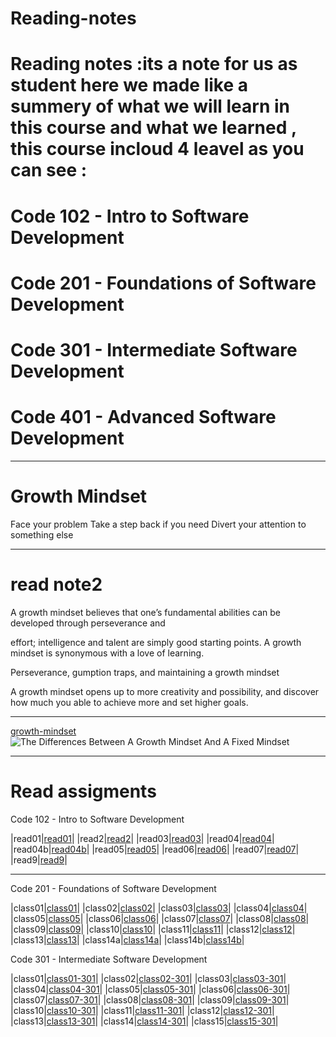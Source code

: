 # Reading-notes


# Reading notes :its a note for us as student here we made like a summery of what we will learn in this course and what we learned , this course incloud 4 leavel as you can see : 

# Code 102 - Intro to Software Development
# Code 201 - Foundations of Software Development
# Code 301 - Intermediate Software Development
# Code 401 - Advanced Software Development

------------ 

# Growth Mindset

 Face your problem
 Take a step back if you need
 Divert your attention to something else

------

# read note2

A growth mindset believes that one’s fundamental abilities can be developed through perseverance and

 effort; intelligence and talent are simply good
starting points. A growth mindset is synonymous with a love of learning.

 Perseverance, gumption traps, and maintaining a growth mindset

 A growth mindset opens  up to more creativity and possibility, and  discover how much you able to achieve more and set higher goals.

-----------

[growth-mindset](https://www.atlassian.com/blog/inside-atlassian/growth-mindset)
![The Differences Between A Growth Mindset And A Fixed Mindset](https://www.strengthscope.com/wp-content/uploads/2021/01/Growth-v-fixed-mindset-1024x725.jpg)

---------------

# Read assigments

Code 102 - Intro to Software Development


|read01|[read01](https://eabdalhaleem.github.io/Reading-notes/read01)|
|read2|[read2](https://eabdalhaleem.github.io/Reading-notes/read2)|
|read03|[read03](https://eabdalhaleem.github.io/Reading-notes/read03)|
|read04|[read04](https://eabdalhaleem.github.io/Reading-notes/read04)|
|read04b|[read04b](https://eabdalhaleem.github.io/Reading-notes/read04b)|
|read05|[read05](https://eabdalhaleem.github.io/Reading-notes/read05)|
|read06|[read06](https://eabdalhaleem.github.io/Reading-notes/read06)|
|read07|[read07](https://eabdalhaleem.github.io/Reading-notes/read07)|
|read9|[read9](https://eabdalhaleem.github.io/Reading-notes/read9 )|

------------------------


Code 201 - Foundations of Software Development

|class01|[class01](https://eabdalhaleem.github.io/Reading-notes/class01)|
|class02|[class02](https://eabdalhaleem.github.io/Reading-notes/class02)|
|class03|[class03](https://eabdalhaleem.github.io/Reading-notes/class03)|
|class04|[class04](https://eabdalhaleem.github.io/Reading-notes/class04)|
|class05|[class05](https://eabdalhaleem.github.io/Reading-notes/class05)|
|class06|[class06](https://eabdalhaleem.github.io/Reading-notes/class06)|
|class07|[class07](https://eabdalhaleem.github.io/Reading-notes/class07)|
|class08|[class08](https://eabdalhaleem.github.io/Reading-notes/class08)|
|class09|[class09](https://eabdalhaleem.github.io/Reading-notes/class09)|
|class10|[class10](https://eabdalhaleem.github.io/Reading-notes/class10)|
|class11|[class11](https://eabdalhaleem.github.io/Reading-notes/class11)|
|class12|[class12](https://eabdalhaleem.github.io/Reading-notes/class12)|
|class13|[class13](https://eabdalhaleem.github.io/Reading-notes/class13)|
|class14a|[class14a](https://eabdalhaleem.github.io/Reading-notes/class14a)|
|class14b|[class14b](https://eabdalhaleem.github.io/Reading-notes/class14b)|



Code 301 - Intermediate Software Development

|class01|[class01-301](https://eabdalhaleem.github.io/Reading-notes/class01-301)|
|class02|[class02-301](https://eabdalhaleem.github.io/Reading-notes/class02-301)|
|class03|[class03-301](https://eabdalhaleem.github.io/Reading-notes/class03-301)|
|class04|[class04-301](https://eabdalhaleem.github.io/Reading-notes/class04-301)|
|class05|[class05-301](https://eabdalhaleem.github.io/Reading-notes/class05-301)|
|class06|[class06-301](https://eabdalhaleem.github.io/Reading-notes/class06-301)|
|class07|[class07-301](https://eabdalhaleem.github.io/Reading-notes/class07-301)|
|class08|[class08-301](https://eabdalhaleem.github.io/Reading-notes/class08-301)|
|class09|[class09-301](https://eabdalhaleem.github.io/Reading-notes/class09-301)|
|class10|[class10-301](https://eabdalhaleem.github.io/Reading-notes/class10-301)|
|class11|[class11-301](https://eabdalhaleem.github.io/Reading-notes/class11-301)|
|class12|[class12-301](https://eabdalhaleem.github.io/Reading-notes/class12-301)|
|class13|[class13-301](https://eabdalhaleem.github.io/Reading-notes/class13-301)|
|class14|[class14-301](https://eabdalhaleem.github.io/Reading-notes/class14-301)|
|class15|[class15-301](https://eabdalhaleem.github.io/Reading-notes/class15-301)|